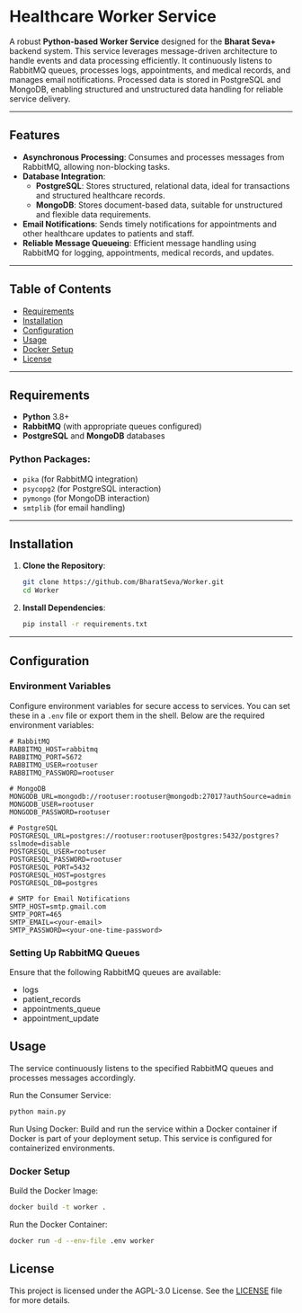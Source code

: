 # Healthcare Worker Service

A robust **Python-based Worker Service** designed for the **Bharat Seva+** backend system. This service leverages message-driven architecture to handle events and data processing efficiently. It continuously listens to RabbitMQ queues, processes logs, appointments, and medical records, and manages email notifications. Processed data is stored in PostgreSQL and MongoDB, enabling structured and unstructured data handling for reliable service delivery.

---

## Features

- **Asynchronous Processing**: Consumes and processes messages from RabbitMQ, allowing non-blocking tasks.
- **Database Integration**:
  - **PostgreSQL**: Stores structured, relational data, ideal for transactions and structured healthcare records.
  - **MongoDB**: Stores document-based data, suitable for unstructured and flexible data requirements.
- **Email Notifications**: Sends timely notifications for appointments and other healthcare updates to patients and staff.
- **Reliable Message Queueing**: Efficient message handling using RabbitMQ for logging, appointments, medical records, and updates.
  
---

## Table of Contents
- [Requirements](#requirements)
- [Installation](#installation)
- [Configuration](#configuration)
- [Usage](#usage)
- [Docker Setup](#docker-setup)
- [License](#license)

---

## Requirements

- **Python** 3.8+
- **RabbitMQ** (with appropriate queues configured)
- **PostgreSQL** and **MongoDB** databases

### Python Packages:
- `pika` (for RabbitMQ integration)
- `psycopg2` (for PostgreSQL interaction)
- `pymongo` (for MongoDB interaction)
- `smtplib` (for email handling)

---

## Installation

1. **Clone the Repository**:
    ```bash
    git clone https://github.com/BharatSeva/Worker.git
    cd Worker
    ```

2. **Install Dependencies**:
    ```bash
    pip install -r requirements.txt
    ```

---

## Configuration

### Environment Variables

Configure environment variables for secure access to services. You can set these in a `.env` file or export them in the shell. Below are the required environment variables:

```plaintext
# RabbitMQ
RABBITMQ_HOST=rabbitmq
RABBITMQ_PORT=5672
RABBITMQ_USER=rootuser
RABBITMQ_PASSWORD=rootuser

# MongoDB
MONGODB_URL=mongodb://rootuser:rootuser@mongodb:27017?authSource=admin
MONGODB_USER=rootuser
MONGODB_PASSWORD=rootuser

# PostgreSQL
POSTGRESQL_URL=postgres://rootuser:rootuser@postgres:5432/postgres?sslmode=disable
POSTGRESQL_USER=rootuser
POSTGRESQL_PASSWORD=rootuser
POSTGRESQL_PORT=5432
POSTGRESQL_HOST=postgres
POSTGRESQL_DB=postgres

# SMTP for Email Notifications
SMTP_HOST=smtp.gmail.com
SMTP_PORT=465
SMTP_EMAIL=<your-email>
SMTP_PASSWORD=<your-one-time-password>
```
### Setting Up RabbitMQ Queues
Ensure that the following RabbitMQ queues are available:
- logs
- patient_records
- appointments_queue
- appointment_update

## Usage
The service continuously listens to the specified RabbitMQ queues and processes messages accordingly.

Run the Consumer Service:

```bash
python main.py
```
Run Using Docker: Build and run the service within a Docker container if Docker is part of your deployment setup. This service is configured for containerized environments.

### Docker Setup
Build the Docker Image:

```bash
docker build -t worker .
```
Run the Docker Container:

```bash
docker run -d --env-file .env worker
```
## License
This project is licensed under the AGPL-3.0 License. See the [LICENSE](./LICENSE) file for more details.
